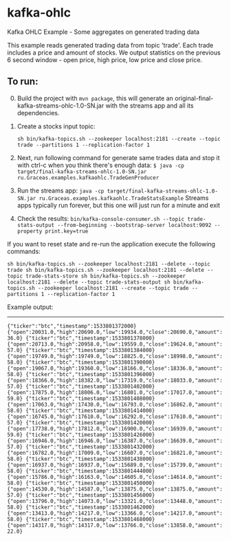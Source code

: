 # kafka-ohlc
Kafka OHLC Example - Some aggregates on generated trading data

This example reads generated trading data from topic 'trade'. Each trade includes a price and amount of stocks.
We output statistics on the previous 6 second window - open price, high price, low price and close price.

To run:
-------
0. Build the project with `mvn package`, this will generate an original-final-kafka-streams-ohlc-1.0-SN.jar with the streams app and all its dependencies.
1. Create a stocks input topic:

    `sh bin/kafka-topics.sh --zookeeper localhost:2181 --create --topic trade --partitions 1 --replication-factor 1`

2. Next, run following command for generate same trades data and stop it with ctrl-c when you think there's enough data:
`$ java -cp target/final-kafka-streams-ohlc-1.0-SN.jar ru.Graceas.examples.kafkaohlc.TradeGenProducer`

3. Run the streams app:
`java -cp target/final-kafka-streams-ohlc-1.0-SN.jar ru.Graceas.examples.kafkaohlc.TradeStatsExample`
Streams apps typically run forever, but this one will just run for a minute and exit

4. Check the results:
`bin/kafka-console-consumer.sh --topic trade-stats-output --from-beginning --bootstrap-server localhost:9092 --property print.key=true`

If you want to reset state and re-run the application execute the following commands:

`sh bin/kafka-topics.sh --zookeeper localhost:2181 --delete --topic trade
sh bin/kafka-topics.sh --zookeeper localhost:2181 --delete --topic trade-stats-store
sh bin/kafka-topics.sh --zookeeper localhost:2181 --delete --topic trade-stats-output
sh bin/kafka-topics.sh --zookeeper localhost:2181 --create --topic trade --partitions 1 --replication-factor 1`


Example output:
_______________

`
{"ticker":"btc","timestamp":1533801372000}	{"open":20031.0,"high":20690.0,"low":19934.0,"close":20690.0,"amount":36.0}
{"ticker":"btc","timestamp":1533801378000}	{"open":20713.0,"high":20958.0,"low":19559.0,"close":19624.0,"amount":57.0}
{"ticker":"btc","timestamp":1533801384000}	{"open":19749.0,"high":19749.0,"low":18825.0,"close":18998.0,"amount":58.0}
{"ticker":"btc","timestamp":1533801390000}	{"open":19067.0,"high":19360.0,"low":18166.0,"close":18336.0,"amount":58.0}
{"ticker":"btc","timestamp":1533801396000}	{"open":18366.0,"high":18382.0,"low":17319.0,"close":18033.0,"amount":57.0}
{"ticker":"btc","timestamp":1533801402000}	{"open":17875.0,"high":18006.0,"low":16801.0,"close":17017.0,"amount":59.0}
{"ticker":"btc","timestamp":1533801408000}	{"open":17063.0,"high":17430.0,"low":16793.0,"close":16862.0,"amount":58.0}
{"ticker":"btc","timestamp":1533801414000}	{"open":16745.0,"high":17610.0,"low":16292.0,"close":17610.0,"amount":57.0}
{"ticker":"btc","timestamp":1533801420000}	{"open":17738.0,"high":17812.0,"low":16900.0,"close":16939.0,"amount":59.0}
{"ticker":"btc","timestamp":1533801426000}	{"open":16946.0,"high":16946.0,"low":16387.0,"close":16639.0,"amount":57.0}
{"ticker":"btc","timestamp":1533801432000}	{"open":16782.0,"high":17009.0,"low":16607.0,"close":16821.0,"amount":58.0}
{"ticker":"btc","timestamp":1533801438000}	{"open":16937.0,"high":16937.0,"low":15689.0,"close":15739.0,"amount":58.0}
{"ticker":"btc","timestamp":1533801444000}	{"open":15786.0,"high":16163.0,"low":14605.0,"close":14614.0,"amount":58.0}
{"ticker":"btc","timestamp":1533801450000}	{"open":14530.0,"high":14587.0,"low":13875.0,"close":13875.0,"amount":57.0}
{"ticker":"btc","timestamp":1533801456000}	{"open":13796.0,"high":14073.0,"low":13321.0,"close":13448.0,"amount":58.0}
{"ticker":"btc","timestamp":1533801462000}	{"open":13413.0,"high":14217.0,"low":13366.0,"close":14217.0,"amount":58.0}
{"ticker":"btc","timestamp":1533801468000}	{"open":14317.0,"high":14317.0,"low":13766.0,"close":13858.0,"amount":22.0}
`
